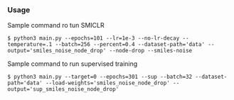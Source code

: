 ### Usage

Sample command ro tun SMICLR
```
$ python3 main.py --epochs=101 --lr=1e-3 --no-lr-decay --temperature=.1 --batch=256 --percent=0.4 --dataset-path='data' --output='smiles_noise_node_drop' --node-drop --smiles-noise
```
Sample command to run supervised training
```
$ python3 main.py --target=0 --epochs=301 --sup --batch=32 --dataset-path='data' --load-weights='smiles_noise_node_drop' --output='sup_smiles_noise_node_drop'
```
